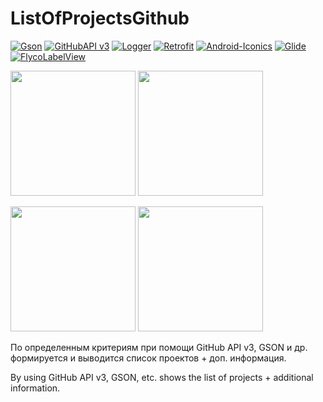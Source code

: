 ListOfProjectsGithub
======================
 [![Gson](https://img.shields.io/badge/gson-json--iibrary-green.svg)](https://github.com/google/gson)
 [![GitHubAPI v3](https://img.shields.io/badge/GitHub%20API%20v3-API-blue.svg)](https://developer.github.com/v3/)
 [![Logger](https://img.shields.io/badge/Logger-library-yellow.svg)](https://github.com/orhanobut/logger)
 [![Retrofit](https://img.shields.io/badge/retrofit-http--client-red.svg)](https://github.com/square/retrofit)
 [![Android-Iconics](https://img.shields.io/badge/android--iconics-library-brightgreen.svg)](https://github.com/mikepenz/Android-Iconics)
 [![Glide](https://img.shields.io/badge/glide-image--loading-blue.svg)](https://github.com/bumptech/glide)
 [![FlycoLabelView](https://img.shields.io/badge/FlycoLabelView-iibrary-orange.svg)](https://github.com/H07000223/FlycoLabelView)

 <img src = "https://www.dropbox.com/s/3ger3awgoi59u4j/Screenshot_2017-11-23-15-34-46-807_com.nikdubrovin.github_client.png?dl=0" width = "200"> <img src = "https://www.dropbox.com/s/de03zj3b0gznzs7/Screenshot_2017-11-23-15-34-50-361_com.nikdubrovin.github_client.png?dl=0" width = "200">

 <img src = "https://www.dropbox.com/s/wd6j0otxrpbgexj/Screenshot_2017-11-23-15-34-55-900_com.nikdubrovin.github_client.png?dl=0" width = "200"> <img src = "https://www.dropbox.com/s/ww6l8hml0tf1egb/Screenshot_2017-11-23-15-34-36-967_com.nikdubrovin.list_of_projects_github.png?dl=0" width = "200">
 
 
 По определенным критериям при помощи GitHub API v3, GSON и др. формируется и выводится список проектов + доп. информация.

 By using GitHub API v3, GSON, etc. shows the list of projects + additional information.

